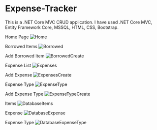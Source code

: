 # Expense-Tracker
This is a .NET Core MVC CRUD application. I have used .NET Core MVC, Entity Framework Core, MSSQL, HTML, CSS, Bootstrap.

Home Page
![Home](https://user-images.githubusercontent.com/68065676/122256577-06b69000-cef1-11eb-9741-17e3f29b0e55.png)

Borrowed Items
![Borrowed](https://user-images.githubusercontent.com/68065676/122256825-382f5b80-cef1-11eb-9547-ce840c309221.png)

Add Borrowed Item
![BorrowedCreate](https://user-images.githubusercontent.com/68065676/122256895-4b422b80-cef1-11eb-911c-a8cae3e84c87.png)

Expense List
![Expenses](https://user-images.githubusercontent.com/68065676/122257057-7462bc00-cef1-11eb-907f-65282ff85240.png)

Add Expense
![ExpensesCreate](https://user-images.githubusercontent.com/68065676/122257112-85133200-cef1-11eb-9d93-cce4414b6c39.png)

Expense Type
![ExpenseType](https://user-images.githubusercontent.com/68065676/122257417-cefc1800-cef1-11eb-9ea2-681073d06028.png)

Add Expense Type
![ExpenseTypeCreate](https://user-images.githubusercontent.com/68065676/122257463-dae7da00-cef1-11eb-87b3-e2d6112e0411.png)

Items
![DatabaseItems](https://user-images.githubusercontent.com/68065676/122257513-e76c3280-cef1-11eb-9f95-7d6fd719478e.PNG)

Expense
![DatabaseExpense](https://user-images.githubusercontent.com/68065676/122257634-05399780-cef2-11eb-81a6-a47003218c16.PNG)

Expense Type
![DatabaseExpenseType](https://user-images.githubusercontent.com/68065676/122257693-108cc300-cef2-11eb-918c-264aa868d47f.PNG)
